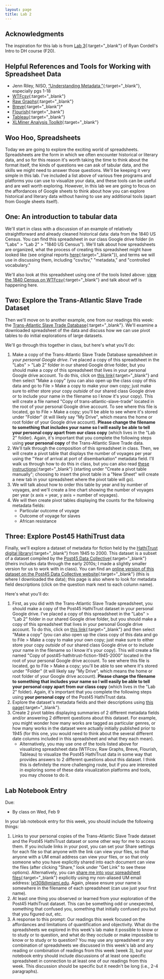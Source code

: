 ```yaml
---
layout: page
title: Lab 2
---
```

## Acknowledgments
The inspiration for this lab is from [Lab 3](https://f20idh.ryancordell.org/2020/09/22/Data-and-Metadata/){:target="_blank"} of Ryan Cordell's Intro to DH course (F20).

## Helpful References and Tools for Working with Spreadsheet Data
- Jenn Riley, NISO, [“Understanding Metadata,”](https://groups.niso.org/apps/group_public/download.php/17446/Understanding%20Metadata.pdf){:target="_blank"}, especially pgs 1-18
- [WTFcsv](https://databasic.io/en/wtfcsv/){:target="_blank"}
- [Raw Graphs](https://app.rawgraphs.io/){:target="_blank"}
- [Breve](http://hdlab.stanford.edu/breve/){:target="_blank"}\*
- [Flourish](https://flourish.studio/){:target="_bank"}
- [Tableau](https://public.tableau.com/en-us/s/){:target="_blank"}
- [XLMiner Analysis Toolkit](https://workspace.google.com/marketplace/app/xlminer_analysis_toolpak/600284989882){:target="_blank"}

## Woo Hoo, Spreadsheets
Today we are going to explore the exciting world of spreadsheets. Spreadsheets are the form in which we often encounter historical or literary data, and so for this reason it's worth taking the time to think about the format itself, the kinds of questions we can ask of tabular data, and the skills we might need to answer those questions. We'll be keeping it very simple in this lab. I've included a list above of various free programs and platforms you can use to visualize your data, and these tools can be useful and are well worth exploring. However, in this lab we are going to focus on the affordances of Google sheets to think about how you can explore historical and literary data without having to use any additional tools (apart from Google sheets itself).

## One: An introduction to tabular data
We'll start in class with a discussion of an example of relatively straightforward and already cleaned historical data: data from the 1840 US Census. You can find this spreadsheet in our class Google drive folder (in "Labs" > "Lab 2" > "1840 US Census"). We'll talk about how spreadsheets are organized, what the process of creating this spreadsheet might have looked like (see original reports [here](https://www.census.gov/library/publications/1841/dec/1840c.html){:target="_blank"}), and terms we will use in discussing them, including "csv/tsv," "metadata," and "controlled vocabulary."

We'll also look at this spreadsheet using one of the tools listed above: [view the 1840 Census on WTFcsv](https://databasic.io/en/wtfcsv/results/61d8a486da7d150900acd9e6?submit=true){:target="_blank"} and talk about wtf is happening here.

## Two: Explore the Trans-Atlantic Slave Trade Dataset
Then we'll move on to another example, one from our readings this week: the [Trans-Atlantic Slave Trade Database](https://www.slavevoyages.org/voyage/database){:target="_blank"}. We'll examine a downloaded spreadsheet of the data and discuss how we can use pivot tables to do initial explorations of large datasets.

We'll go through this together in class, but here's what you'll do:
1. Make a copy of the Trans-Atlantic Slave Trade Database spreadsheet *in your personal Google drive*. I've placed a copy of this spreadsheet in the "Labs" > "Lab 2" folder in our shared Google drive folder, but you should make a copy of this spreadsheet that lives in your personal Google drive account. To do this, click on [this link](https://docs.google.com/spreadsheets/d/1-pPVto-pi_UzLpxkDu6xnplStOyuWOrFd2EbSbW_WBo/copy){:target="_blank"} and then select "Make a copy" (you can also open up the class copy of this data and go to File > Make a copy to make your own copy; just make sure to either store your copy *outside* of our shared class Google drive or to include your name in the filename so I know it's your copy). This will create a file named "Copy of trans-atlantic-slave-trade" located in the root of your personal Google drive account. To see where this file is located, go to File > Make a copy; you'll be able to see where it's stored under "Folder" (it will likely say "My Drive", which means the home or root folder of your Google drive account). **Please change the filename to something that includes your name so I will easily be able to tell your personal copy apart from our class copy** (which lives in the "Lab 2" folder). Again, it's important that you complete the following steps using **your personal copy** of the Trans-Atlantic Slave Trade data.
2. We'll talk through the composition of this spreadsheet in class. Then, we will create a pivot table that displays the number of voyages per year using the "Year of arrival at port of disembarkation" metadata field. I'll walk us through how to do this in class, but you can also read [these instructions](https://support.google.com/a/users/answer/9308944?hl=en){:target="_blank"} (starting under "Create a pivot table manually"; choosing to insert the pivot table in a "New Sheet" will create a new tab in your spreadsheet where the pivot table will go).
3. We will talk about how to order this table by year and by number of voyages, and we'll create a line chart showing the number of voyages per year (x axis = year, y axis = number of voyages).
4. We will then create pivot tables displaying the counts for the following metadata fields:
    - Particular outcome of voyage
    - Outcome of voyage for slaves
    - African resistance

## Three: Explore Post45 HathiTrust data
Finally, we'll explore a dataset of metadata for fiction held by the [HathiTrust digital library](https://www.hathitrust.org/){:target="_blank"} from 1945 to 2000. This dataset is a subset of a dataset compiled by the [Post45 Data Collective](https://data.post45.org/our-data/){:target="_blank"} (theirs includes data through the early 2010s; I made a slightly smaller version for us to work with in class). You can find an [online version of this dataset on the Post45 Data Collective website](https://view.data.post45.org/index){:target="_blank"} (this is where I downloaded the data); this page is also where to look for metadata field descriptions (click on the question mark next to each column name).

Here's what you'll do:
1. First, as you did with the Trans-Atlantic Slave Trade spreadsheet, you should make a copy of the Post45 HathiTrust dataset in your personal Google drive. I've placed a copy of this spreadsheet in the "Labs" > "Lab 2" folder in our shared Google drive folder, but you should make a copy of this spreadsheet that lives in your personal Google drive account. To do this, click on [this link](https://docs.google.com/spreadsheets/d/127KKKy9TXEk6jkus73j6l-BKAyJR2ZtbpA75d7Qg1X0/copy){:target="_blank"} and then select "Make a copy" (you can also open up the class copy of this data and go to File > Make a copy to make your own copy; just make sure to either store your copy *outside* of our shared class Google drive or to include your name in the filename so I know it's your copy). This will create a file named "Copy of post45-hathitrust-fiction-1945-2000" located in the root of your personal Google drive account. To see where this file is located, go to File > Make a copy; you'll be able to see where it's stored under "Folder" (it will likely say "My Drive", which means the home or root folder of your Google drive account). **Please change the filename to something that includes your name so I will easily be able to tell your personal copy apart from our class copy** (which lives in the "Lab 2" folder). Again, it's important that you complete the following steps using **your personal copy** of the Post45 HathiTrust data.
2. Explore the dataset's metadata fields and their descriptions using [this page](https://view.data.post45.org/index){:target="_blank"}.
3. Create 2 pivot tables displaying summaries of 2 different metadata fields and/or answering 2 different questions about this dataset. For example, you might wonder how many works are tagged as particular genres, or how many works in the dataset were actually initially published prior to 1945 (for this one, you would need to think about the several different date columns included in this spreadsheet and what they each mean).
    - Alternatively, you may use one of the tools listed above for visualizing spreadsheet data (WTFcsv, Raw Graphs, Breve, Flourish, Tableau) to visualize the Post45 HathiTrust data in some way that provides answers to 2 different questions about this dataset. I think this is definitely the more challenging route, but if you are interested in exploring some of these data visualization platforms and tools, you may choose to do it.

## Lab Notebook Entry
Due:
- By class on Wed, Feb 9

In your lab notebook entry for this week, you should include the following things:
1. Links to your personal copies of the Trans-Atlantic Slave Trade dataset and the Post45 HathiTrust dataset or some other way for me to access them. If you include links in your post, you can set your Share settings for each file so that anyone with the link can view your files, so that anyone with a UM email address can view your files, or so that only someone who you have explicitly shared into each document can view the files (after clicking "Share," look under "Get Link" to see these options). Alternatively, you can [share me into your spreadsheet files](https://support.google.com/docs/answer/2494822?hl=en&co=GENIE.Platform%3DDesktop#zippy=%2Cshare-multiple-files%2Cchange-who-your-link-is-shared-with){:target="_blank"} explicitly using my non-aliased UM email address: <lxt308@miami.edu>. Again, please ensure your name is somewhere in the filename of each spreadsheet (can use just your first name).
2. At least one thing you observed or learned from your exploration of the Post45 HathiTrust dataset. This can be something odd or unexpected, something that confused you, something that initially confused you but that you figured out, etc.
3. A response to this prompt: Our readings this week focused on the affordances and limitations of quantification and objectivity. What do the spreadsheets we explored in this week's lab make it possible to know or to study or to question, and what do they occlude or make impossible to know or to study or to question? You may use any spreadsheet or any combination of spreadsheets we discussed in this week's lab and any reading or combination of readings from this week (week 3), but your notebook entry should include discussions of at least one specific spreadsheet in connection to at least one of our readings from this week. This discussion should be specific but it needn't be long (i.e., 2-4 paragraphs).
